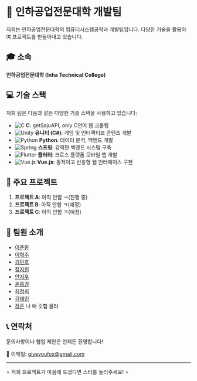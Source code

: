 # 🚀 인하공업전문대학 개발팀

저희는 인하공업전문대학의 컴퓨터시스템공학과 개발팀입니다. 다양한 기술을 활용하여 프로젝트를 만들어내고 있습니다.

## 🎓 소속

**인하공업전문대학 (Inha Technical College)**

## 💻 기술 스택

저희 팀은 다음과 같은 다양한 기술 스택을 사용하고 있습니다:
- ![C](https://img.shields.io/badge/C-A8B9CC?style=flat-square&logo=C&logoColor=white) **C**: getSajuAPI, only C언어 웹 크롤링
- ![Unity](https://img.shields.io/badge/-Unity-000000?style=flat-square&logo=unity&logoColor=white) **유니티 (C#)**: 게임 및 인터랙티브 콘텐츠 개발
- ![Python](https://img.shields.io/badge/-Python-3776AB?style=flat-square&logo=python&logoColor=white) **Python**: 데이터 분석, 백엔드 개발
- ![Spring](https://img.shields.io/badge/-Spring-6DB33F?style=flat-square&logo=spring&logoColor=white) **스프링**: 강력한 백엔드 시스템 구축
- ![Flutter](https://img.shields.io/badge/-Flutter-02569B?style=flat-square&logo=flutter&logoColor=white) **플러터**: 크로스 플랫폼 모바일 앱 개발
- ![Vue.js](https://img.shields.io/badge/-Vue.js-4FC08D?style=flat-square&logo=vue.js&logoColor=white) **Vue.js**: 동적이고 반응형 웹 인터페이스 구현

## 🌟 주요 프로젝트

1. **프로젝트 A**: 아직 안함 ㅋ(진행 중)
2. **프로젝트 B**: 아직 안함 ㅋ(예정)
3. **프로젝트 C**: 아직 안함 ㅋ(예정)

## 👥 팀원 소개

- [이준환](https://github.com/junans0boi)
- [이혁주](https://github.com/babo8493)
- [김민호](https://github.com/Kim-Minmme)
- [정지원](https://github.com/jiwjung)
- [안지우](https://github.com/3xnor)
- [윤홍권](https://github.com/honggoun)
- [최정희](https://github.com/junghee-19)
- [김태민](https://github.com/dksldlrpantms)
- [장준](https://github.com/???) 나 얘 깃헙 몰라

## 📞 연락처

문의사항이나 협업 제안은 언제든 환영합니다!

📧 이메일: giveyoufox@gmail.com

---

⭐ 저희 프로젝트가 마음에 드셨다면 스타를 눌러주세요! ⭐
